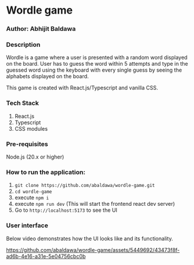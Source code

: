 # Wordle game

### Author: Abhijit Baldawa

### Description

Wordle is a game where a user is presented with a random word displayed on the board. User has to guess the word within 5 attempts and type in the guessed word using the keyboard with every single guess by seeing the alphabets displayed on the board.

This game is created with React.js/Typescript and vanilla CSS.

### Tech Stack

1. React.js
2. Typescript
3. CSS modules

### Pre-requisites

Node.js (20.x or higher)

### How to run the application:

1. `git clone https://github.com/abaldawa/wordle-game.git`
2. `cd wordle-game`
3. execute `npm i`
4. execute `npm run dev` (This will start the frontend react dev server)
5. Go to `http://localhost:5173` to see the UI

### User interface

Below video demonstrates how the UI looks like and its functionality.

https://github.com/abaldawa/wordle-game/assets/5449692/43473f8f-ad6b-4e16-a31e-5e04756cbc0b
